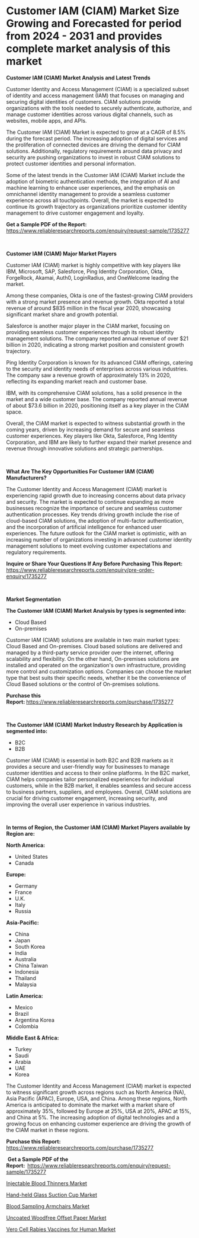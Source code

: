 <p><h1>Customer IAM (CIAM) Market Size Growing and Forecasted for period from 2024 - 2031 and provides complete market analysis of this market</h1></p><p><strong>Customer IAM (CIAM) Market Analysis and Latest Trends</strong></p>
<p><p>Customer Identity and Access Management (CIAM) is a specialized subset of identity and access management (IAM) that focuses on managing and securing digital identities of customers. CIAM solutions provide organizations with the tools needed to securely authenticate, authorize, and manage customer identities across various digital channels, such as websites, mobile apps, and APIs.</p><p>The Customer IAM (CIAM) Market is expected to grow at a CAGR of 8.5% during the forecast period. The increasing adoption of digital services and the proliferation of connected devices are driving the demand for CIAM solutions. Additionally, regulatory requirements around data privacy and security are pushing organizations to invest in robust CIAM solutions to protect customer identities and personal information.</p><p>Some of the latest trends in the Customer IAM (CIAM) Market include the adoption of biometric authentication methods, the integration of AI and machine learning to enhance user experiences, and the emphasis on omnichannel identity management to provide a seamless customer experience across all touchpoints. Overall, the market is expected to continue its growth trajectory as organizations prioritize customer identity management to drive customer engagement and loyalty.</p></p>
<p><strong>Get a Sample PDF of the Report:&nbsp;</strong> <a href="https://www.reliableresearchreports.com/enquiry/request-sample/1735277">https://www.reliableresearchreports.com/enquiry/request-sample/1735277</a></p>
<p>&nbsp;</p>
<p><strong>Customer IAM (CIAM) Major Market Players</strong></p>
<p><p>Customer IAM (CIAM) market is highly competitive with key players like IBM, Microsoft, SAP, Salesforce, Ping Identity Corporation, Okta, ForgeRock, Akamai, Auth0, LoginRadius, and OneWelcome leading the market.</p><p>Among these companies, Okta is one of the fastest-growing CIAM providers with a strong market presence and revenue growth. Okta reported a total revenue of around $835 million in the fiscal year 2020, showcasing significant market share and growth potential.</p><p>Salesforce is another major player in the CIAM market, focusing on providing seamless customer experiences through its robust identity management solutions. The company reported annual revenue of over $21 billion in 2020, indicating a strong market position and consistent growth trajectory.</p><p>Ping Identity Corporation is known for its advanced CIAM offerings, catering to the security and identity needs of enterprises across various industries. The company saw a revenue growth of approximately 13% in 2020, reflecting its expanding market reach and customer base.</p><p>IBM, with its comprehensive CIAM solutions, has a solid presence in the market and a wide customer base. The company reported annual revenue of about $73.6 billion in 2020, positioning itself as a key player in the CIAM space.</p><p>Overall, the CIAM market is expected to witness substantial growth in the coming years, driven by increasing demand for secure and seamless customer experiences. Key players like Okta, Salesforce, Ping Identity Corporation, and IBM are likely to further expand their market presence and revenue through innovative solutions and strategic partnerships.</p></p>
<p>&nbsp;</p>
<p><strong>What Are The Key Opportunities For Customer IAM (CIAM) Manufacturers?</strong></p>
<p><p>The Customer Identity and Access Management (CIAM) market is experiencing rapid growth due to increasing concerns about data privacy and security. The market is expected to continue expanding as more businesses recognize the importance of secure and seamless customer authentication processes. Key trends driving growth include the rise of cloud-based CIAM solutions, the adoption of multi-factor authentication, and the incorporation of artificial intelligence for enhanced user experiences. The future outlook for the CIAM market is optimistic, with an increasing number of organizations investing in advanced customer identity management solutions to meet evolving customer expectations and regulatory requirements.</p></p>
<p><strong>Inquire or Share Your Questions If Any Before Purchasing This Report:</strong> <a href="https://www.reliableresearchreports.com/enquiry/pre-order-enquiry/1735277">https://www.reliableresearchreports.com/enquiry/pre-order-enquiry/1735277</a></p>
<p>&nbsp;</p>
<p><strong>Market Segmentation</strong></p>
<p><strong>The Customer IAM (CIAM) Market Analysis by types is segmented into:</strong></p>
<p><ul><li>Cloud Based</li><li>On-premises</li></ul></p>
<p><p>Customer IAM (CIAM) solutions are available in two main market types: Cloud Based and On-premises. Cloud based solutions are delivered and managed by a third-party service provider over the internet, offering scalability and flexibility. On the other hand, On-premises solutions are installed and operated on the organization's own infrastructure, providing more control and customization options. Companies can choose the market type that best suits their specific needs, whether it be the convenience of Cloud Based solutions or the control of On-premises solutions.</p></p>
<p><strong>Purchase this Report:&nbsp;</strong><a href="https://www.reliableresearchreports.com/purchase/1735277">https://www.reliableresearchreports.com/purchase/1735277</a></p>
<p>&nbsp;</p>
<p><strong>The Customer IAM (CIAM) Market Industry Research by Application is segmented into:</strong></p>
<p><ul><li>B2C</li><li>B2B</li></ul></p>
<p><p>Customer IAM (CIAM) is essential in both B2C and B2B markets as it provides a secure and user-friendly way for businesses to manage customer identities and access to their online platforms. In the B2C market, CIAM helps companies tailor personalized experiences for individual customers, while in the B2B market, it enables seamless and secure access to business partners, suppliers, and employees. Overall, CIAM solutions are crucial for driving customer engagement, increasing security, and improving the overall user experience in various industries.</p></p>
<p>&nbsp;</p>
<p><strong>In terms of Region, the Customer IAM (CIAM) Market Players available by Region are:</strong></p>
<p>
    <p> <strong> North America: </strong>
        <ul>
            <li>United States</li>
            <li>Canada</li>
        </ul>
        </p> 
    <p> <strong> Europe: </strong>
        <ul>
            <li>Germany</li>
            <li>France</li>
            <li>U.K.</li>
            <li>Italy</li>
            <li>Russia</li>
        </ul>
        </p> 
    <p> <strong> Asia-Pacific: </strong>
        <ul>
            <li>China</li>
            <li>Japan</li>
            <li>South Korea</li>
            <li>India</li>
            <li>Australia</li>
            <li>China Taiwan</li>
            <li>Indonesia</li>
            <li>Thailand</li>
            <li>Malaysia</li>
        </ul>
        </p> 
    <p> <strong> Latin America: </strong>
        <ul>
            <li>Mexico</li>
            <li>Brazil</li>
            <li>Argentina Korea</li>
            <li>Colombia</li>
        </ul>
        </p> 
    <p> <strong> Middle East & Africa: </strong>
        <ul>
            <li>Turkey</li>
            <li>Saudi</li>
            <li>Arabia</li>
            <li>UAE</li>
            <li>Korea</li>
        </ul>
    </p>
    </p>
<p><p>The Customer Identity and Access Management (CIAM) market is expected to witness significant growth across regions such as North America (NA), Asia Pacific (APAC), Europe, USA, and China. Among these regions, North America is anticipated to dominate the market with a market share of approximately 35%, followed by Europe at 25%, USA at 20%, APAC at 15%, and China at 5%. The increasing adoption of digital technologies and a growing focus on enhancing customer experience are driving the growth of the CIAM market in these regions.</p></p>
<p><strong>Purchase this Report: </strong><a href="https://www.reliableresearchreports.com/purchase/1735277">https://www.reliableresearchreports.com/purchase/1735277</a></p>
<p>&nbsp;<strong>Get a Sample PDF of the Report:&nbsp;&nbsp;</strong><a href="https://www.reliableresearchreports.com/enquiry/request-sample/1735277">https://www.reliableresearchreports.com/enquiry/request-sample/1735277</a></p>
<p><strong></strong></p>
<p><p><a href="https://medium.com/@joanobrien1990/injectable-blood-thinners-market-share-evolution-and-market-growth-trends-2024-2031-4392c6741243">Injectable Blood Thinners Market</a></p><p><a href="https://issuu.com/reportprime-2/docs/hand-held-glass-suction-cup-market-size-2030.pptx">Hand-held Glass Suction Cup Market</a></p><p><a href="https://github.com/santosh758595/Market-Research-Report-List-3/blob/main/blood-sampling-armchairs-market.md">Blood Sampling Armchairs Market</a></p><p><a href="https://issuu.com/reportprime-2/docs/uncoated-woodfree-offset-paper-market-size-2030.pp">Uncoated Woodfree Offset Paper Market</a></p><p><a href="https://github.com/elizabethdagraca/Market-Research-Report-List-2/blob/main/vero-cell-rabies-vaccines-for-human-market.md">Vero Cell Rabies Vaccines for Human Market</a></p></p>